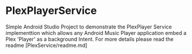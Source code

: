 # PlexPlayerService

Simple Android Studio Project to demonstrate the PlexPlayer Service implementtion which allows any Android Music Player application embed a Plex 'Player' as a background Intent. 
For more details please read the readme [PlexService/readme.md]
